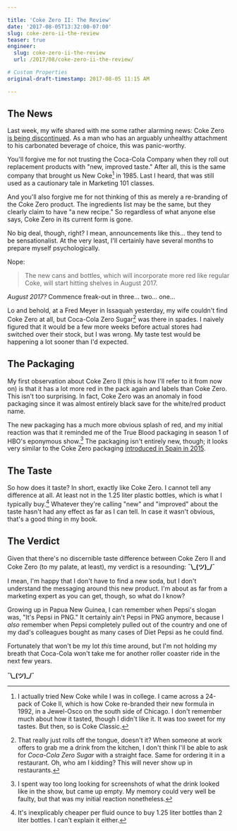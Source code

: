 ```yaml
---

title: 'Coke Zero II: The Review'
date: '2017-08-05T13:32:00-07:00'
slug: coke-zero-ii-the-review
teaser: true
engineer:
  slug: coke-zero-ii-the-review
  url: /2017/08/coke-zero-ii-the-review/

# Custom Properties
original-draft-timestamp: 2017-08-05 11:15 AM

---
```


## The News
Last week, my wife shared with me some rather alarming news: Coke Zero [is being discontinued][post article]. As a man who has an arguably unhealthy attachment to his carbonated beverage of choice, this was panic-worthy.

You'll forgive me for not trusting the Coca-Cola Company when they roll out replacement products with  "new, improved taste." After all, this is the same company that brought us New Coke[^1] in 1985. Last I heard, that was still used as a cautionary tale in Marketing 101 classes.

And you'll also forgive me for not thinking of this as merely a re-branding of the Coke Zero product. The ingredients list may be the same, but they clearly claim to have "a new recipe." So regardless of what anyone else says, Coke Zero in its current form is gone.

No big deal, though, right? I mean, announcements like this... they tend to be sensationalist. At the very least, I'll certainly have several months to prepare myself psychologically.

Nope:

>The new cans and bottles, which will incorporate more red like regular Coke, will start hitting shelves in August 2017.

*August 2017?* Commence freak-out in three... two... one...

<!--more-->

Lo and behold, at a Fred Meyer in Issaquah yesterday, my wife couldn't find Coke Zero at all, but Coca-Cola Zero Sugar[^2] was there in spades. I naively figured that it would be a few more weeks before actual stores had switched over their stock, but I was wrong. My taste test would be happening a lot sooner than I'd expected.

## The Packaging
My first observation about Coke Zero II (this is how I'll refer to it from now on) is that it has a lot more red in the pack again and labels than Coke Zero. This isn't too surprising. In fact, Coke Zero was an anomaly in food packaging since it was almost entirely black save for the white/red product name.

The new packaging has a much more obvious splash of red, and my initial reaction was that it reminded me of the True Blood packaging in season 1 of HBO's eponymous show.[^3] The packaging isn't entirely new, though; it looks very similar to the Coke Zero packaging [introduced in Spain in 2015][brand new].

## The Taste
So how does it taste? In short, exactly like Coke Zero. I cannot tell any difference at all. At least not in the 1.25 liter plastic bottles, which is what I typically buy.[^4] Whatever they're calling "new" and "improved" about the taste hasn't had any effect as far as I can tell. In case it wasn't obvious, that's a good thing in my book.

## The Verdict
Given that there's no discernible taste difference between Coke Zero II and Coke Zero (to my palate, at least), my verdict is a resounding:  **¯\\\_(ツ)_/¯**

I mean, I'm happy that I don't have to find a new soda, but I don't understand the messaging around this new product. I'm about as far from a marketing expert as you can get, though, so what do I know?

Growing up in Papua New Guinea, I can remember when Pepsi's slogan was, "It's Pepsi in PNG." It certainly ain't Pepsi in PNG anymore, because I *also* remember when Pepsi completely pulled out of the country and one of my dad's colleagues bought as many cases of Diet Pepsi as he could find.

Fortunately that won't be my lot *this* time around, but I'm not holding my breath that Coca-Cola won't take me for another roller coaster ride in the next few years.

**¯\\\_(ツ)_/¯**

[post article]: https://www.washingtonpost.com/business/coke-zero-gets-makeover-as-coke-zero-sugar/2017/07/26/69c65010-7214-11e7-8c17-533c52b2f014_story.html?utm_term=.f6a83466de55

[brand new]: http://www.underconsideration.com/brandnew/archives/new_packaging_for_coca-cola_in_spain.php

[^1]: I actually tried New Coke while I was in college. I came across a 24-pack of Coke II, which is how Coke re-branded their new formula in 1992, in a Jewel-Osco on the south side of Chicago. I don't remember much about how it tasted, though I didn't like it. It was too sweet for my tastes. But then, so is Coke Classic.

[^2]: That really just rolls off the tongue, doesn't it? When someone at work offers to grab me a drink from the kitchen, I don't think I'll be able to ask for *Coca-Cola Zero Sugar* with a straight face. Same for ordering it in a restaurant. Oh, who am I kidding? This will never show up in restaurants.

[^3]: I spent way too long looking for screenshots of what the drink looked like in the show, but came up empty. My memory could very well be faulty, but that was my initial reaction nonetheless.

[^4]: It's inexplicably cheaper per fluid ounce to buy 1.25 liter bottles than 2 liter bottles. I can't explain it either.
